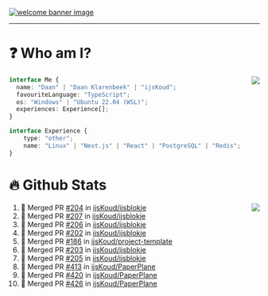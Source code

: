 <h1 align="center" style="display:none;"></h1>

<a href="https://ijskoud.dev/"><img src="https://cdn.ijskoud.dev/files/IIcds5oPKl.png" alt="welcome banner image" /></a>

---

# ❓ Who am I?

<img align="right" src="http://gh-stats.ijskoud.dev/api/top-langs?username=ijsKoud&cache_seconds=1800&layout=compact&hide_border=true&hide_rank=true&show_icons=true&theme=dark&title_color=ffffff&hide_border=true&locale=en" />

```typescript
interface Me {
  name: "Daan" | "Daan Klarenbeek" | "ijsKoud";
  favouriteLanguage: "TypeScript";
  os: "Windows" | "Ubuntu 22.04 (WSL)";
  experiences: Experience[];
}

interface Experience {
    type: "other";
    name: "Linux" | "Next.js" | "React" | "PostgreSQL" | "Redis";
}
```

# 🔥 Github Stats

<img align="right" src="http://gh-stats.ijskoud.dev/api? username=ijsKoud&cache_seconds=1800&hide_border=true&hide_rank=true&show_icons=true&theme=dark&title_color=ffffff&hide_border=true&locale=en">

<!--START_SECTION:activity-->
1. 🎉 Merged PR [#204](https://github.com/ijsKoud/ijsblokje/pull/204) in [ijsKoud/ijsblokje](https://github.com/ijsKoud/ijsblokje)
2. 🎉 Merged PR [#207](https://github.com/ijsKoud/ijsblokje/pull/207) in [ijsKoud/ijsblokje](https://github.com/ijsKoud/ijsblokje)
3. 🎉 Merged PR [#206](https://github.com/ijsKoud/ijsblokje/pull/206) in [ijsKoud/ijsblokje](https://github.com/ijsKoud/ijsblokje)
4. 🎉 Merged PR [#202](https://github.com/ijsKoud/ijsblokje/pull/202) in [ijsKoud/ijsblokje](https://github.com/ijsKoud/ijsblokje)
5. 🎉 Merged PR [#186](https://github.com/ijsKoud/project-template/pull/186) in [ijsKoud/project-template](https://github.com/ijsKoud/project-template)
6. 🎉 Merged PR [#203](https://github.com/ijsKoud/ijsblokje/pull/203) in [ijsKoud/ijsblokje](https://github.com/ijsKoud/ijsblokje)
7. 🎉 Merged PR [#205](https://github.com/ijsKoud/ijsblokje/pull/205) in [ijsKoud/ijsblokje](https://github.com/ijsKoud/ijsblokje)
8. 🎉 Merged PR [#413](https://github.com/ijsKoud/PaperPlane/pull/413) in [ijsKoud/PaperPlane](https://github.com/ijsKoud/PaperPlane)
9. 🎉 Merged PR [#420](https://github.com/ijsKoud/PaperPlane/pull/420) in [ijsKoud/PaperPlane](https://github.com/ijsKoud/PaperPlane)
10. 🎉 Merged PR [#426](https://github.com/ijsKoud/PaperPlane/pull/426) in [ijsKoud/PaperPlane](https://github.com/ijsKoud/PaperPlane)
<!--END_SECTION:activity-->

<h1 align="center" style="display:none;"></h1>
